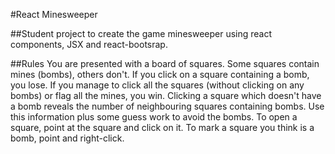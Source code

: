 #React Minesweeper

##Student project to create the game minesweeper using react components, JSX and react-bootsrap.

##Rules
You are presented with a board of squares. Some squares contain mines (bombs), others don't. If you click on a square containing a bomb, you lose. If you manage to click all the squares (without clicking on any bombs) or flag all the mines, you win.
Clicking a square which doesn't have a bomb reveals the number of neighbouring squares containing bombs. Use this information plus some guess work to avoid the bombs.
To open a square, point at the square and click on it. To mark a square you think is a bomb, point and right-click.